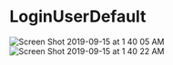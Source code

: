 # LoginUserDefault
![Screen Shot 2019-09-15 at 1 40 05 AM](https://user-images.githubusercontent.com/53354158/64914827-ce04e800-d759-11e9-8ffe-ec1f3cd39160.png)
![Screen Shot 2019-09-15 at 1 40 22 AM](https://user-images.githubusercontent.com/53354158/64914828-ce04e800-d759-11e9-80ac-eb1034a0796c.png)

